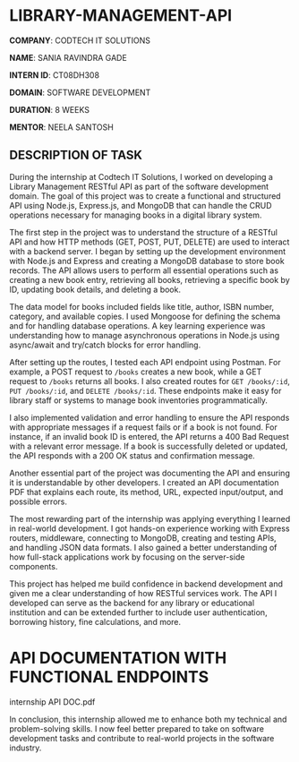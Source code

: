 # LIBRARY-MANAGEMENT-API

**COMPANY**: CODTECH IT SOLUTIONS

**NAME**: SANIA RAVINDRA GADE

**INTERN ID**: CT08DH308

**DOMAIN**: SOFTWARE DEVELOPMENT

**DURATION**: 8 WEEKS

**MENTOR**: NEELA SANTOSH

## DESCRIPTION OF TASK 

During the internship at Codtech IT Solutions, I worked on developing a Library Management RESTful API as part of the software development domain. The goal of this project was to create a functional and structured API using Node.js, Express.js, and MongoDB that can handle the CRUD operations necessary for managing books in a digital library system.

The first step in the project was to understand the structure of a RESTful API and how HTTP methods (GET, POST, PUT, DELETE) are used to interact with a backend server. I began by setting up the development environment with Node.js and Express and creating a MongoDB database to store book records. The API allows users to perform all essential operations such as creating a new book entry, retrieving all books, retrieving a specific book by ID, updating book details, and deleting a book.

The data model for books included fields like title, author, ISBN number, category, and available copies. I used Mongoose for defining the schema and for handling database operations. A key learning experience was understanding how to manage asynchronous operations in Node.js using async/await and try/catch blocks for error handling.

After setting up the routes, I tested each API endpoint using Postman. For example, a POST request to `/books` creates a new book, while a GET request to `/books` returns all books. I also created routes for `GET /books/:id`, `PUT /books/:id`, and `DELETE /books/:id`. These endpoints make it easy for library staff or systems to manage book inventories programmatically.

I also implemented validation and error handling to ensure the API responds with appropriate messages if a request fails or if a book is not found. For instance, if an invalid book ID is entered, the API returns a 400 Bad Request with a relevant error message. If a book is successfully deleted or updated, the API responds with a 200 OK status and confirmation message.

Another essential part of the project was documenting the API and ensuring it is understandable by other developers. I created an API documentation PDF that explains each route, its method, URL, expected input/output, and possible errors.

The most rewarding part of the internship was applying everything I learned in real-world development. I got hands-on experience working with Express routers, middleware, connecting to MongoDB, creating and testing APIs, and handling JSON data formats. I also gained a better understanding of how full-stack applications work by focusing on the server-side components.

This project has helped me build confidence in backend development and given me a clear understanding of how RESTful services work. The API I developed can serve as the backend for any library or educational institution and can be extended further to include user authentication, borrowing history, fine calculations, and more.

# API DOCUMENTATION WITH FUNCTIONAL ENDPOINTS
internship API DOC.pdf

In conclusion, this internship allowed me to enhance both my technical and problem-solving skills. I now feel better prepared to take on software development tasks and contribute to real-world projects in the software industry.
